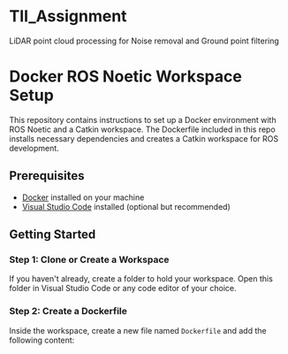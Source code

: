 # TII_Assignment
LiDAR point cloud processing for Noise removal and Ground point filtering

# Docker ROS Noetic Workspace Setup

This repository contains instructions to set up a Docker environment with ROS Noetic and a Catkin workspace. The Dockerfile included in this repo installs necessary dependencies and creates a Catkin workspace for ROS development.

## Prerequisites

- [Docker](https://docs.docker.com/get-docker/) installed on your machine
- [Visual Studio Code](https://code.visualstudio.com/) installed (optional but recommended)

## Getting Started

### Step 1: Clone or Create a Workspace

If you haven't already, create a folder to hold your workspace. Open this folder in Visual Studio Code or any code editor of your choice.

### Step 2: Create a Dockerfile

Inside the workspace, create a new file named `Dockerfile` and add the following content:


